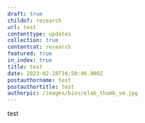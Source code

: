 ```yaml
---
draft: true
childof: research
url: test
contenttype: updates
collection: true
contentcat: research
featured: true
in_index: true
title: test
date: 2023-02-28T16:50:46.900Z
postauthorname: test
postauthortitle: test
authorpic: /images/bios/elab_thumb_sm.jpg
---
```

test